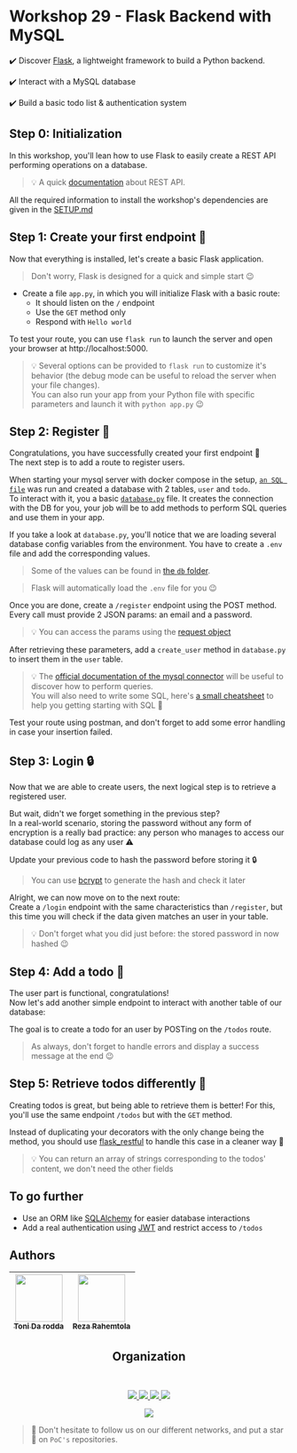# Workshop 29 - Flask Backend with MySQL

✔️ Discover [Flask](https://flask.palletsprojects.com/), a lightweight framework to build a Python backend.

✔️ Interact with a MySQL database

✔️ Build a basic todo list & authentication system


## Step 0: Initialization

In this workshop, you'll lean how to use Flask to easily create a REST API performing operations on a database. 

> 💡 A quick [documentation](https://www.ibm.com/cloud/learn/rest-apis) about REST API.

All the required information to install the workshop's dependencies are given in the [SETUP.md](./SETUP.md)

## Step 1: Create your first endpoint 🚀

Now that everything is installed, let's create a basic Flask application. 
> Don't worry, Flask is designed for a quick and simple start 😉

- Create a file `app.py`, in which you will initialize Flask with a basic route:
    - It should listen on the `/` endpoint
    - Use the `GET` method only
    - Respond with `Hello world`

To test your route, you can use `flask run` to launch the server and open your browser at http://localhost:5000.

> 💡 Several options can be provided to `flask run` to customize it's behavior (the debug mode can be useful to reload the server when your file changes).  
> You can also run your app from your Python file with specific parameters and launch it with `python app.py` 😉 

## Step 2: Register 👨

Congratulations, you have successfully created your first endpoint 🥳  
The next step is to add a route to register users.<br>

When starting your mysql server with docker compose in the setup, [`an SQL file`](./src/db/mysql-dump/db.sql) was run and created a database with 2 tables, `user` and `todo`.<br>
To interact with it, you a basic [`database.py`](./src/database.py) file. It creates the connection with the DB for you, your job will be to add methods to perform SQL queries and use them in your app.

If you take a look at `database.py`, you'll notice that we are loading several database config variables from the environment. You have to create a `.env` file and add the corresponding values.

> Some of the values can be found in [the `db` folder](./src/db/).

> Flask will automatically load the `.env` file for you 😉

Once you are done, create a `/register` endpoint using the POST method. Every call must provide 2 JSON params: an email and a password.
> 💡 You can access the params using the [request object](https://flask.palletsprojects.com/en/2.2.x/api/#incoming-request-data)

After retrieving these parameters, add a `create_user` method in `database.py` to insert them in the `user` table.
> 💡 The [official documentation of the mysql connector](https://dev.mysql.com/doc/connector-python/en/) will be useful to discover how to perform queries.  
> You will also need to write some SQL, here's [a small cheatsheet](https://www.codecademy.com/learn/learn-sql/modules/learn-sql-manipulation/cheatsheet)
to help you getting starting with SQL :rocket:

Test your route using postman, and don't forget to add some error handling in case your insertion failed.  

## Step 3: Login 🔒

Now that we are able to create users, the next logical step is to retrieve a registered user.

But wait, didn't we forget something in the previous step?  
In a real-world scenario, storing the password without any form of encryption is a really bad practice: any person who manages to access our database could log as any user ⚠️

Update your previous code to hash the password before storing it :lock:

> You can use [bcrypt](https://pypi.org/project/bcrypt/) to generate the hash and check it later

Alright, we can now move on to the next route:  
Create a `/login` endpoint with the same characteristics than `/register`, but this time you will check if the data given matches an user in your table.

> 💡 Don't forget what you did just before: the stored password in now hashed 😉

## Step 4: Add a todo 📖

The user part is functional, congratulations!  
Now let's add another simple endpoint to interact with another table of our database:

The goal is to create a todo for an user by POSTing on the `/todos` route.  
> As always, don't forget to handle errors and display a success message at the end 😉

## Step 5: Retrieve todos differently 🤔

Creating todos is great, but being able to retrieve them is better!
For this, you'll use the same endpoint `/todos` but with the `GET` method.

Instead of duplicating your decorators with the only change being the method, you should use [flask_restful](https://flask-restful.readthedocs.io/en/latest/index.html)
to handle this case in a cleaner way :rocket:

> 💡 You can return an array of strings corresponding to the todos' content, we don't need the other fields

## To go further

- Use an ORM like [SQLAlchemy](https://flask-sqlalchemy.palletsprojects.com/) for easier database interactions
- Add a real authentication using [JWT](https://4geeks.com/lesson/what-is-JWT-and-how-to-implement-with-Flask) and restrict access to `/todos`

## Authors

| [<img src="https://github.com/tonida-rodda.png?size=85" width=85><br><sub>Toni Da rodda</sub>](https://github.com/tonida-rodda) | [<img src="https://github.com/RezaRahemtola.png?size=85" width=85><br><sub>Reza Rahemtola</sub>](https://github.com/RezaRahemtola)
| :---: | :---: |
<h2 align=center>
Organization
</h2>
<br/>
<p align='center'>
    <a href="https://www.linkedin.com/company/pocinnovation/mycompany/">
        <img src="https://img.shields.io/badge/LinkedIn-0077B5?style=for-the-badge&logo=linkedin&logoColor=white">
    </a>
    <a href="https://www.instagram.com/pocinnovation/">
        <img src="https://img.shields.io/badge/Instagram-E4405F?style=for-the-badge&logo=instagram&logoColor=white">
    </a>
    <a href="https://twitter.com/PoCInnovation">
        <img src="https://img.shields.io/badge/Twitter-1DA1F2?style=for-the-badge&logo=twitter&logoColor=white">
    </a>
    <a href="https://discord.com/invite/Yqq2ADGDS7">
        <img src="https://img.shields.io/badge/Discord-7289DA?style=for-the-badge&logo=discord&logoColor=white">
    </a>
</p>
<p align=center>
    <a href="https://www.poc-innovation.fr/">
        <img src="https://img.shields.io/badge/WebSite-1a2b6d?style=for-the-badge&logo=GitHub Sponsors&logoColor=white">
    </a>
</p>

> :rocket: Don't hesitate to follow us on our different networks, and put a star 🌟 on `PoC's` repositories.
